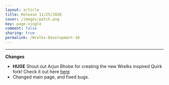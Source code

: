 ```yaml
---
layout: article
title: Release 11/25/2020
cover: /images/patch.png
key: page-single
comment: false
sharing: true
permalink: /Wrelks-Development-18
---
```

   
---
   
**Changes**

- **HUGE** Shout out Arjun Bhobe for creating the new Wrelks inspired Quirk fork! Check it out here [here](https://wrelks.com/quirk.html)
- Changed main page, and fixed bugs.
